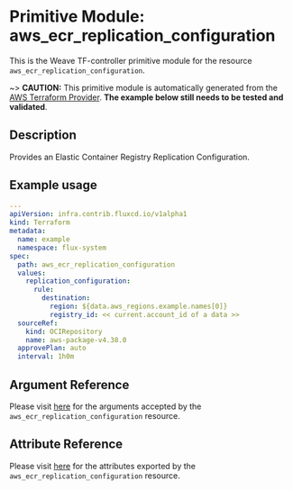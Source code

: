 
# Primitive Module: aws_ecr_replication_configuration

This is the Weave TF-controller primitive module for the resource `aws_ecr_replication_configuration`.

~> **CAUTION:** This primitive module is automatically generated from the [AWS Terraform Provider](https://registry.terraform.io/providers/hashicorp/aws/latest/docs/resources/ecr_replication_configuration). **The example below still needs to be tested and validated**.

## Description

Provides an Elastic Container Registry Replication Configuration.

## Example usage

```yaml
---
apiVersion: infra.contrib.fluxcd.io/v1alpha1
kind: Terraform
metadata:
  name: example
  namespace: flux-system
spec:
  path: aws_ecr_replication_configuration
  values:
    replication_configuration:
      rule:
        destination:
          region: ${data.aws_regions.example.names[0]}
          registry_id: << current.account_id of a data >>
  sourceRef:
    kind: OCIRepository
    name: aws-package-v4.38.0
  approvePlan: auto
  interval: 1h0m
```

## Argument Reference

Please visit [here](https://registry.terraform.io/providers/hashicorp/aws/latest/docs/resources/ecr_replication_configuration#argument-reference) for the arguments accepted by the `aws_ecr_replication_configuration` resource.

## Attribute Reference

Please visit [here](https://registry.terraform.io/providers/hashicorp/aws/latest/docs/resources/ecr_replication_configuration#attributes-reference) for the attributes exported by the `aws_ecr_replication_configuration` resource.
